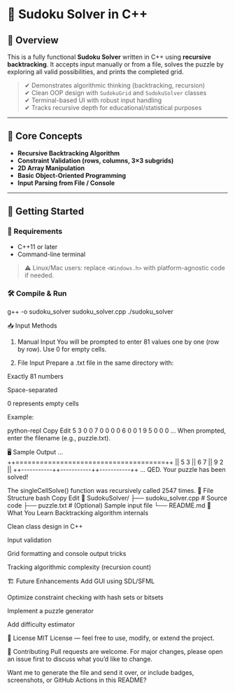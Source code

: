 # 🧩 Sudoku Solver in C++

## 📌 Overview

This is a fully functional **Sudoku Solver** written in C++ using **recursive backtracking**. It accepts input manually or from a file, solves the puzzle by exploring all valid possibilities, and prints the completed grid.

> ✔ Demonstrates algorithmic thinking (backtracking, recursion)  
> ✔ Clean OOP design with `SudokuGrid` and `SudokuSolver` classes  
> ✔ Terminal-based UI with robust input handling  
> ✔ Tracks recursive depth for educational/statistical purposes

---

## 🧠 Core Concepts

- **Recursive Backtracking Algorithm**
- **Constraint Validation (rows, columns, 3×3 subgrids)**
- **2D Array Manipulation**
- **Basic Object-Oriented Programming**
- **Input Parsing from File / Console**

---

## 🚀 Getting Started

### 🔧 Requirements

- C++11 or later
- Command-line terminal

> ⚠ Linux/Mac users: replace `<Windows.h>` with platform-agnostic code if needed.

### 🛠 Compile & Run

g++ -o sudoku_solver sudoku_solver.cpp
./sudoku_solver


📥 Input Methods
1. Manual Input
You will be prompted to enter 81 values one by one (row by row). Use 0 for empty cells.

2. File Input
Prepare a .txt file in the same directory with:

Exactly 81 numbers

Space-separated

0 represents empty cells

Example:

python-repl
Copy
Edit
5 3 0 0 7 0 0 0 0
6 0 0 1 9 5 0 0 0
...
When prompted, enter the filename (e.g., puzzle.txt).

🖥 Sample Output
...
++=====================================++
|| 5  3     || 6     7     || 9     2  ||
++-----------++-----------++-----------++
...
QED. Your puzzle has been solved!

The singleCellSolve() function was recursively called 2547 times.
📂 File Structure
bash
Copy
Edit
📁 SudokuSolver/
├── sudoku_solver.cpp  # Source code
├── puzzle.txt         # (Optional) Sample input file
└── README.md
🧠 What You Learn
Backtracking algorithm internals

Clean class design in C++

Input validation

Grid formatting and console output tricks

Tracking algorithmic complexity (recursion count)

🏗️ Future Enhancements
Add GUI using SDL/SFML

Optimize constraint checking with hash sets or bitsets

Implement a puzzle generator

Add difficulty estimator

📜 License
MIT License — feel free to use, modify, or extend the project.

🤝 Contributing
Pull requests are welcome. For major changes, please open an issue first to discuss what you’d like to change.

Want me to generate the file and send it over, or include badges, screenshots, or GitHub Actions in this README?
